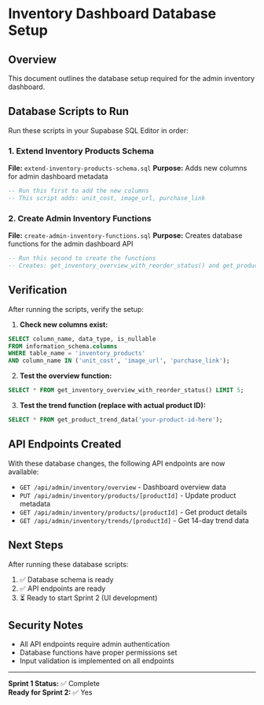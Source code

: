 # Inventory Dashboard Database Setup

## Overview
This document outlines the database setup required for the admin inventory dashboard.

## Database Scripts to Run

Run these scripts in your Supabase SQL Editor in order:

### 1. Extend Inventory Products Schema
**File:** `extend-inventory-products-schema.sql`
**Purpose:** Adds new columns for admin dashboard metadata

```sql
-- Run this first to add the new columns
-- This script adds: unit_cost, image_url, purchase_link
```

### 2. Create Admin Inventory Functions  
**File:** `create-admin-inventory-functions.sql`
**Purpose:** Creates database functions for the admin dashboard API

```sql
-- Run this second to create the functions
-- Creates: get_inventory_overview_with_reorder_status() and get_product_trend_data()
```

## Verification

After running the scripts, verify the setup:

1. **Check new columns exist:**
```sql
SELECT column_name, data_type, is_nullable 
FROM information_schema.columns 
WHERE table_name = 'inventory_products' 
AND column_name IN ('unit_cost', 'image_url', 'purchase_link');
```

2. **Test the overview function:**
```sql
SELECT * FROM get_inventory_overview_with_reorder_status() LIMIT 5;
```

3. **Test the trend function (replace with actual product ID):**
```sql
SELECT * FROM get_product_trend_data('your-product-id-here');
```

## API Endpoints Created

With these database changes, the following API endpoints are now available:

- `GET /api/admin/inventory/overview` - Dashboard overview data
- `PUT /api/admin/inventory/products/[productId]` - Update product metadata  
- `GET /api/admin/inventory/products/[productId]` - Get product details
- `GET /api/admin/inventory/trends/[productId]` - Get 14-day trend data

## Next Steps

After running these database scripts:

1. ✅ Database schema is ready
2. ✅ API endpoints are ready  
3. ⏳ Ready to start Sprint 2 (UI development)

## Security Notes

- All API endpoints require admin authentication
- Database functions have proper permissions set
- Input validation is implemented on all endpoints

---

**Sprint 1 Status:** ✅ Complete  
**Ready for Sprint 2:** ✅ Yes 